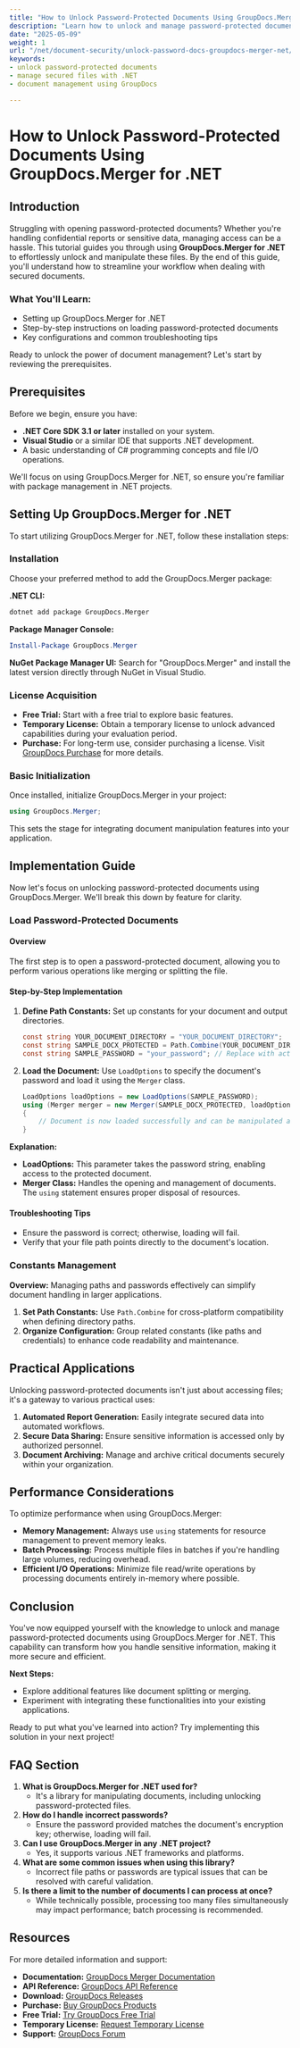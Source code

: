 ```yaml
---
title: "How to Unlock Password-Protected Documents Using GroupDocs.Merger for .NET | Document Security Guide"
description: "Learn how to unlock and manage password-protected documents with ease using GroupDocs.Merger for .NET. This comprehensive guide covers setup, implementation, and practical applications."
date: "2025-05-09"
weight: 1
url: "/net/document-security/unlock-password-docs-groupdocs-merger-net/"
keywords:
- unlock password-protected documents
- manage secured files with .NET
- document management using GroupDocs

---
```



# How to Unlock Password-Protected Documents Using GroupDocs.Merger for .NET

## Introduction

Struggling with opening password-protected documents? Whether you're handling confidential reports or sensitive data, managing access can be a hassle. This tutorial guides you through using **GroupDocs.Merger for .NET** to effortlessly unlock and manipulate these files. By the end of this guide, you'll understand how to streamline your workflow when dealing with secured documents.

### What You'll Learn:
- Setting up GroupDocs.Merger for .NET
- Step-by-step instructions on loading password-protected documents
- Key configurations and common troubleshooting tips

Ready to unlock the power of document management? Let's start by reviewing the prerequisites.

## Prerequisites

Before we begin, ensure you have:
- **.NET Core SDK 3.1 or later** installed on your system.
- **Visual Studio** or a similar IDE that supports .NET development.
- A basic understanding of C# programming concepts and file I/O operations.

We'll focus on using GroupDocs.Merger for .NET, so ensure you're familiar with package management in .NET projects.

## Setting Up GroupDocs.Merger for .NET

To start utilizing GroupDocs.Merger for .NET, follow these installation steps:

### Installation

Choose your preferred method to add the GroupDocs.Merger package:

**.NET CLI:**
```bash
dotnet add package GroupDocs.Merger
```

**Package Manager Console:**
```powershell
Install-Package GroupDocs.Merger
```

**NuGet Package Manager UI:**
Search for "GroupDocs.Merger" and install the latest version directly through NuGet in Visual Studio.

### License Acquisition
- **Free Trial:** Start with a free trial to explore basic features.
- **Temporary License:** Obtain a temporary license to unlock advanced capabilities during your evaluation period.
- **Purchase:** For long-term use, consider purchasing a license. Visit [GroupDocs Purchase](https://purchase.groupdocs.com/buy) for more details.

### Basic Initialization
Once installed, initialize GroupDocs.Merger in your project:

```csharp
using GroupDocs.Merger;
```
This sets the stage for integrating document manipulation features into your application.

## Implementation Guide

Now let's focus on unlocking password-protected documents using GroupDocs.Merger. We'll break this down by feature for clarity.

### Load Password-Protected Documents

#### Overview
The first step is to open a password-protected document, allowing you to perform various operations like merging or splitting the file.

#### Step-by-Step Implementation
1. **Define Path Constants:**
   Set up constants for your document and output directories.
   
   ```csharp
   const string YOUR_DOCUMENT_DIRECTORY = "YOUR_DOCUMENT_DIRECTORY";
   const string SAMPLE_DOCX_PROTECTED = Path.Combine(YOUR_DOCUMENT_DIRECTORY, "sample_protected.docx");
   const string SAMPLE_PASSWORD = "your_password"; // Replace with actual password
   ```

2. **Load the Document:**
   Use `LoadOptions` to specify the document's password and load it using the `Merger` class.
   
   ```csharp
   LoadOptions loadOptions = new LoadOptions(SAMPLE_PASSWORD);
   using (Merger merger = new Merger(SAMPLE_DOCX_PROTECTED, loadOptions))
   {
       // Document is now loaded successfully and can be manipulated as needed.
   }
   ```

**Explanation:**
- **LoadOptions:** This parameter takes the password string, enabling access to the protected document.
- **Merger Class:** Handles the opening and management of documents. The `using` statement ensures proper disposal of resources.

#### Troubleshooting Tips
- Ensure the password is correct; otherwise, loading will fail.
- Verify that your file path points directly to the document's location.

### Constants Management

**Overview:**
Managing paths and passwords effectively can simplify document handling in larger applications.
1. **Set Path Constants:**
   Use `Path.Combine` for cross-platform compatibility when defining directory paths.
2. **Organize Configuration:**
   Group related constants (like paths and credentials) to enhance code readability and maintenance.

## Practical Applications
Unlocking password-protected documents isn't just about accessing files; it's a gateway to various practical uses:
1. **Automated Report Generation:** Easily integrate secured data into automated workflows.
2. **Secure Data Sharing:** Ensure sensitive information is accessed only by authorized personnel.
3. **Document Archiving:** Manage and archive critical documents securely within your organization.

## Performance Considerations
To optimize performance when using GroupDocs.Merger:
- **Memory Management:** Always use `using` statements for resource management to prevent memory leaks.
- **Batch Processing:** Process multiple files in batches if you're handling large volumes, reducing overhead.
- **Efficient I/O Operations:** Minimize file read/write operations by processing documents entirely in-memory where possible.

## Conclusion
You've now equipped yourself with the knowledge to unlock and manage password-protected documents using GroupDocs.Merger for .NET. This capability can transform how you handle sensitive information, making it more secure and efficient.

**Next Steps:**
- Explore additional features like document splitting or merging.
- Experiment with integrating these functionalities into your existing applications.

Ready to put what you've learned into action? Try implementing this solution in your next project!

## FAQ Section
1. **What is GroupDocs.Merger for .NET used for?**
   - It's a library for manipulating documents, including unlocking password-protected files.
2. **How do I handle incorrect passwords?**
   - Ensure the password provided matches the document's encryption key; otherwise, loading will fail.
3. **Can I use GroupDocs.Merger in any .NET project?**
   - Yes, it supports various .NET frameworks and platforms.
4. **What are some common issues when using this library?**
   - Incorrect file paths or passwords are typical issues that can be resolved with careful validation.
5. **Is there a limit to the number of documents I can process at once?**
   - While technically possible, processing too many files simultaneously may impact performance; batch processing is recommended.

## Resources
For more detailed information and support:
- **Documentation:** [GroupDocs Merger Documentation](https://docs.groupdocs.com/merger/net/)
- **API Reference:** [GroupDocs API Reference](https://reference.groupdocs.com/merger/net/)
- **Download:** [GroupDocs Releases](https://releases.groupdocs.com/merger/net/)
- **Purchase:** [Buy GroupDocs Products](https://purchase.groupdocs.com/buy)
- **Free Trial:** [Try GroupDocs Free Trial](https://releases.groupdocs.com/merger/net/)
- **Temporary License:** [Request Temporary License](https://purchase.groupdocs.com/temporary-license/)
- **Support:** [GroupDocs Forum](https://forum.groupdocs.com/c/merger/)

